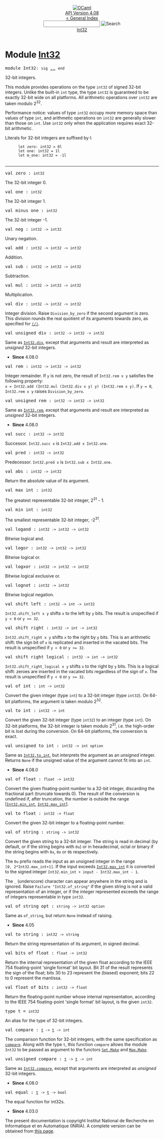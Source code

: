 <!-- ((! set title API !)) ((! set documentation !)) ((! set api !)) ((! set nobreadcrumb !)) -->
<div class="api"><header><nav class="toc brand"><a class="brand" href="https://ocaml.org/"><img src="colour-logo-gray.svg" class="svg" alt="OCaml"></a></nav><nav class="toc"><div class="toc_version"><a href="/docs" id="version-select">API Version 4.08</a></div><a href="index.html">&lt; General Index</a><div class="api_search"><input type="text" name="apisearch" id="api_search" oninput="mySearch(false);" onkeypress="this.oninput();" onclick="this.oninput();" onpaste="this.oninput();">
<img src="search_icon.svg" alt="Search" class="svg" onclick="mySearch(false)"></div>
<div id="search_results"></div><div class="toc_title"><a href="#top">Int32</a></div><ul></ul></nav></header>

<h1>Module <a href="type_Int32.html">Int32</a></h1>

<pre><span id="MODULEInt32"><span class="keyword">module</span> Int32</span>: <code class="code"><span class="keyword">sig</span></code> <a href="Int32.html">..</a> <code class="code"><span class="keyword">end</span></code></pre><div class="info module top">
<div class="info-desc">
<p>32-bit integers.</p>

<p>This module provides operations on the type <code class="code">int32</code>
   of signed 32-bit integers.  Unlike the built-in <code class="code">int</code> type,
   the type <code class="code">int32</code> is guaranteed to be exactly 32-bit wide on all
   platforms.  All arithmetic operations over <code class="code">int32</code> are taken
   modulo 2<sup class="superscript">32</sup>.</p>

<p>Performance notice: values of type <code class="code">int32</code> occupy more memory
   space than values of type <code class="code">int</code>, and arithmetic operations on
   <code class="code">int32</code> are generally slower than those on <code class="code">int</code>.  Use <code class="code">int32</code>
   only when the application requires exact 32-bit arithmetic.</p>

<p>Literals for 32-bit integers are suffixed by l:</p>
<pre class="codepre"><code class="code">      <span class="keyword">let</span> zero: int32 = 0l
      <span class="keyword">let</span> one: int32 = 1l
      <span class="keyword">let</span> m_one: int32 = -1l
    </code></pre></div>
</div>
<hr width="100%">

<pre><span id="VALzero"><span class="keyword">val</span> zero</span> : <code class="type">int32</code></pre><div class="info ">
<div class="info-desc">
<p>The 32-bit integer 0.</p>
</div>
</div>

<pre><span id="VALone"><span class="keyword">val</span> one</span> : <code class="type">int32</code></pre><div class="info ">
<div class="info-desc">
<p>The 32-bit integer 1.</p>
</div>
</div>

<pre><span id="VALminus_one"><span class="keyword">val</span> minus_one</span> : <code class="type">int32</code></pre><div class="info ">
<div class="info-desc">
<p>The 32-bit integer -1.</p>
</div>
</div>

<pre><span id="VALneg"><span class="keyword">val</span> neg</span> : <code class="type">int32 -&gt; int32</code></pre><div class="info ">
<div class="info-desc">
<p>Unary negation.</p>
</div>
</div>

<pre><span id="VALadd"><span class="keyword">val</span> add</span> : <code class="type">int32 -&gt; int32 -&gt; int32</code></pre><div class="info ">
<div class="info-desc">
<p>Addition.</p>
</div>
</div>

<pre><span id="VALsub"><span class="keyword">val</span> sub</span> : <code class="type">int32 -&gt; int32 -&gt; int32</code></pre><div class="info ">
<div class="info-desc">
<p>Subtraction.</p>
</div>
</div>

<pre><span id="VALmul"><span class="keyword">val</span> mul</span> : <code class="type">int32 -&gt; int32 -&gt; int32</code></pre><div class="info ">
<div class="info-desc">
<p>Multiplication.</p>
</div>
</div>

<pre><span id="VALdiv"><span class="keyword">val</span> div</span> : <code class="type">int32 -&gt; int32 -&gt; int32</code></pre><div class="info ">
<div class="info-desc">
<p>Integer division.  Raise <code class="code"><span class="constructor">Division_by_zero</span></code> if the second
   argument is zero.  This division rounds the real quotient of
   its arguments towards zero, as specified for <a href="Stdlib.html#VAL(/)"><code class="code">(/)</code></a>.</p>
</div>
</div>

<pre><span id="VALunsigned_div"><span class="keyword">val</span> unsigned_div</span> : <code class="type">int32 -&gt; int32 -&gt; int32</code></pre><div class="info ">
<div class="info-desc">
<p>Same as <a href="Int32.html#VALdiv"><code class="code"><span class="constructor">Int32</span>.div</code></a>, except that arguments and result are interpreted as <em>    unsigned</em> 32-bit integers.</p>
</div>
<ul class="info-attributes">
<li><b>Since</b> 4.08.0</li>
</ul>
</div>

<pre><span id="VALrem"><span class="keyword">val</span> rem</span> : <code class="type">int32 -&gt; int32 -&gt; int32</code></pre><div class="info ">
<div class="info-desc">
<p>Integer remainder.  If <code class="code">y</code> is not zero, the result
   of <code class="code"><span class="constructor">Int32</span>.rem&nbsp;x&nbsp;y</code> satisfies the following property:
   <code class="code">x&nbsp;=&nbsp;<span class="constructor">Int32</span>.add&nbsp;(<span class="constructor">Int32</span>.mul&nbsp;(<span class="constructor">Int32</span>.div&nbsp;x&nbsp;y)&nbsp;y)&nbsp;(<span class="constructor">Int32</span>.rem&nbsp;x&nbsp;y)</code>.
   If <code class="code">y&nbsp;=&nbsp;0</code>, <code class="code"><span class="constructor">Int32</span>.rem&nbsp;x&nbsp;y</code> raises <code class="code"><span class="constructor">Division_by_zero</span></code>.</p>
</div>
</div>

<pre><span id="VALunsigned_rem"><span class="keyword">val</span> unsigned_rem</span> : <code class="type">int32 -&gt; int32 -&gt; int32</code></pre><div class="info ">
<div class="info-desc">
<p>Same as <a href="Int32.html#VALrem"><code class="code"><span class="constructor">Int32</span>.rem</code></a>, except that arguments and result are interpreted as <em>    unsigned</em> 32-bit integers.</p>
</div>
<ul class="info-attributes">
<li><b>Since</b> 4.08.0</li>
</ul>
</div>

<pre><span id="VALsucc"><span class="keyword">val</span> succ</span> : <code class="type">int32 -&gt; int32</code></pre><div class="info ">
<div class="info-desc">
<p>Successor.  <code class="code"><span class="constructor">Int32</span>.succ&nbsp;x</code> is <code class="code"><span class="constructor">Int32</span>.add&nbsp;x&nbsp;<span class="constructor">Int32</span>.one</code>.</p>
</div>
</div>

<pre><span id="VALpred"><span class="keyword">val</span> pred</span> : <code class="type">int32 -&gt; int32</code></pre><div class="info ">
<div class="info-desc">
<p>Predecessor.  <code class="code"><span class="constructor">Int32</span>.pred&nbsp;x</code> is <code class="code"><span class="constructor">Int32</span>.sub&nbsp;x&nbsp;<span class="constructor">Int32</span>.one</code>.</p>
</div>
</div>

<pre><span id="VALabs"><span class="keyword">val</span> abs</span> : <code class="type">int32 -&gt; int32</code></pre><div class="info ">
<div class="info-desc">
<p>Return the absolute value of its argument.</p>
</div>
</div>

<pre><span id="VALmax_int"><span class="keyword">val</span> max_int</span> : <code class="type">int32</code></pre><div class="info ">
<div class="info-desc">
<p>The greatest representable 32-bit integer, 2<sup class="superscript">31</sup> - 1.</p>
</div>
</div>

<pre><span id="VALmin_int"><span class="keyword">val</span> min_int</span> : <code class="type">int32</code></pre><div class="info ">
<div class="info-desc">
<p>The smallest representable 32-bit integer, -2<sup class="superscript">31</sup>.</p>
</div>
</div>

<pre><span id="VALlogand"><span class="keyword">val</span> logand</span> : <code class="type">int32 -&gt; int32 -&gt; int32</code></pre><div class="info ">
<div class="info-desc">
<p>Bitwise logical and.</p>
</div>
</div>

<pre><span id="VALlogor"><span class="keyword">val</span> logor</span> : <code class="type">int32 -&gt; int32 -&gt; int32</code></pre><div class="info ">
<div class="info-desc">
<p>Bitwise logical or.</p>
</div>
</div>

<pre><span id="VALlogxor"><span class="keyword">val</span> logxor</span> : <code class="type">int32 -&gt; int32 -&gt; int32</code></pre><div class="info ">
<div class="info-desc">
<p>Bitwise logical exclusive or.</p>
</div>
</div>

<pre><span id="VALlognot"><span class="keyword">val</span> lognot</span> : <code class="type">int32 -&gt; int32</code></pre><div class="info ">
<div class="info-desc">
<p>Bitwise logical negation.</p>
</div>
</div>

<pre><span id="VALshift_left"><span class="keyword">val</span> shift_left</span> : <code class="type">int32 -&gt; int -&gt; int32</code></pre><div class="info ">
<div class="info-desc">
<p><code class="code"><span class="constructor">Int32</span>.shift_left&nbsp;x&nbsp;y</code> shifts <code class="code">x</code> to the left by <code class="code">y</code> bits.
   The result is unspecified if <code class="code">y&nbsp;&lt;&nbsp;0</code> or <code class="code">y&nbsp;&gt;=&nbsp;32</code>.</p>
</div>
</div>

<pre><span id="VALshift_right"><span class="keyword">val</span> shift_right</span> : <code class="type">int32 -&gt; int -&gt; int32</code></pre><div class="info ">
<div class="info-desc">
<p><code class="code"><span class="constructor">Int32</span>.shift_right&nbsp;x&nbsp;y</code> shifts <code class="code">x</code> to the right by <code class="code">y</code> bits.
   This is an arithmetic shift: the sign bit of <code class="code">x</code> is replicated
   and inserted in the vacated bits.
   The result is unspecified if <code class="code">y&nbsp;&lt;&nbsp;0</code> or <code class="code">y&nbsp;&gt;=&nbsp;32</code>.</p>
</div>
</div>

<pre><span id="VALshift_right_logical"><span class="keyword">val</span> shift_right_logical</span> : <code class="type">int32 -&gt; int -&gt; int32</code></pre><div class="info ">
<div class="info-desc">
<p><code class="code"><span class="constructor">Int32</span>.shift_right_logical&nbsp;x&nbsp;y</code> shifts <code class="code">x</code> to the right by <code class="code">y</code> bits.
   This is a logical shift: zeroes are inserted in the vacated bits
   regardless of the sign of <code class="code">x</code>.
   The result is unspecified if <code class="code">y&nbsp;&lt;&nbsp;0</code> or <code class="code">y&nbsp;&gt;=&nbsp;32</code>.</p>
</div>
</div>

<pre><span id="VALof_int"><span class="keyword">val</span> of_int</span> : <code class="type">int -&gt; int32</code></pre><div class="info ">
<div class="info-desc">
<p>Convert the given integer (type <code class="code">int</code>) to a 32-bit integer
    (type <code class="code">int32</code>). On 64-bit platforms, the argument is taken
    modulo 2<sup class="superscript">32</sup>.</p>
</div>
</div>

<pre><span id="VALto_int"><span class="keyword">val</span> to_int</span> : <code class="type">int32 -&gt; int</code></pre><div class="info ">
<div class="info-desc">
<p>Convert the given 32-bit integer (type <code class="code">int32</code>) to an
   integer (type <code class="code">int</code>).  On 32-bit platforms, the 32-bit integer
   is taken modulo 2<sup class="superscript">31</sup>, i.e. the high-order bit is lost
   during the conversion.  On 64-bit platforms, the conversion
   is exact.</p>
</div>
</div>

<pre><span id="VALunsigned_to_int"><span class="keyword">val</span> unsigned_to_int</span> : <code class="type">int32 -&gt; int option</code></pre><div class="info ">
<div class="info-desc">
<p>Same as <a href="Int32.html#VALto_int"><code class="code"><span class="constructor">Int32</span>.to_int</code></a>, but interprets the argument as an <em>unsigned</em> integer.
    Returns <code class="code"><span class="constructor">None</span></code> if the unsigned value of the argument cannot fit into an
    <code class="code">int</code>.</p>
</div>
<ul class="info-attributes">
<li><b>Since</b> 4.08.0</li>
</ul>
</div>

<pre><span id="VALof_float"><span class="keyword">val</span> of_float</span> : <code class="type">float -&gt; int32</code></pre><div class="info ">
<div class="info-desc">
<p>Convert the given floating-point number to a 32-bit integer,
   discarding the fractional part (truncate towards 0).
   The result of the conversion is undefined if, after truncation,
   the number is outside the range [<a href="Int32.html#VALmin_int"><code class="code"><span class="constructor">Int32</span>.min_int</code></a>, <a href="Int32.html#VALmax_int"><code class="code"><span class="constructor">Int32</span>.max_int</code></a>].</p>
</div>
</div>

<pre><span id="VALto_float"><span class="keyword">val</span> to_float</span> : <code class="type">int32 -&gt; float</code></pre><div class="info ">
<div class="info-desc">
<p>Convert the given 32-bit integer to a floating-point number.</p>
</div>
</div>

<pre><span id="VALof_string"><span class="keyword">val</span> of_string</span> : <code class="type">string -&gt; int32</code></pre><div class="info ">
<div class="info-desc">
<p>Convert the given string to a 32-bit integer.
   The string is read in decimal (by default, or if the string
   begins with <code class="code">0u</code>) or in hexadecimal, octal or binary if the
   string begins with <code class="code">0x</code>, <code class="code">0o</code> or <code class="code">0b</code> respectively.</p>

<p>The <code class="code">0u</code> prefix reads the input as an unsigned integer in the range
   <code class="code">[0,&nbsp;2*<span class="constructor">Int32</span>.max_int+1]</code>.  If the input exceeds <a href="Int32.html#VALmax_int"><code class="code"><span class="constructor">Int32</span>.max_int</code></a>
   it is converted to the signed integer
   <code class="code"><span class="constructor">Int32</span>.min_int&nbsp;+&nbsp;input&nbsp;-&nbsp;<span class="constructor">Int32</span>.max_int&nbsp;-&nbsp;1</code>.</p>

<p>The <code class="code">_</code> (underscore) character can appear anywhere in the string
   and is ignored.
   Raise <code class="code"><span class="constructor">Failure</span>&nbsp;<span class="string">"Int32.of_string"</span></code> if the given string is not
   a valid representation of an integer, or if the integer represented
   exceeds the range of integers representable in type <code class="code">int32</code>.</p>
</div>
</div>

<pre><span id="VALof_string_opt"><span class="keyword">val</span> of_string_opt</span> : <code class="type">string -&gt; int32 option</code></pre><div class="info ">
<div class="info-desc">
<p>Same as <code class="code">of_string</code>, but return <code class="code"><span class="constructor">None</span></code> instead of raising.</p>
</div>
<ul class="info-attributes">
<li><b>Since</b> 4.05</li>
</ul>
</div>

<pre><span id="VALto_string"><span class="keyword">val</span> to_string</span> : <code class="type">int32 -&gt; string</code></pre><div class="info ">
<div class="info-desc">
<p>Return the string representation of its argument, in signed decimal.</p>
</div>
</div>

<pre><span id="VALbits_of_float"><span class="keyword">val</span> bits_of_float</span> : <code class="type">float -&gt; int32</code></pre><div class="info ">
<div class="info-desc">
<p>Return the internal representation of the given float according
   to the IEEE 754 floating-point 'single format' bit layout.
   Bit 31 of the result represents the sign of the float;
   bits 30 to 23 represent the (biased) exponent; bits 22 to 0
   represent the mantissa.</p>
</div>
</div>

<pre><span id="VALfloat_of_bits"><span class="keyword">val</span> float_of_bits</span> : <code class="type">int32 -&gt; float</code></pre><div class="info ">
<div class="info-desc">
<p>Return the floating-point number whose internal representation,
   according to the IEEE 754 floating-point 'single format' bit layout,
   is the given <code class="code">int32</code>.</p>
</div>
</div>

<pre><span id="TYPEt"><span class="keyword">type</span> <code class="type"></code>t</span> = <code class="type">int32</code> </pre>
<div class="info ">
<div class="info-desc">
<p>An alias for the type of 32-bit integers.</p>
</div>
</div>


<pre><span id="VALcompare"><span class="keyword">val</span> compare</span> : <code class="type"><a href="Int32.html#TYPEt">t</a> -&gt; <a href="Int32.html#TYPEt">t</a> -&gt; int</code></pre><div class="info ">
<div class="info-desc">
<p>The comparison function for 32-bit integers, with the same specification as
    <a href="Stdlib.html#VALcompare"><code class="code">compare</code></a>.  Along with the type <code class="code">t</code>, this function <code class="code">compare</code>
    allows the module <code class="code"><span class="constructor">Int32</span></code> to be passed as argument to the functors
    <a href="Set.Make.html"><code class="code"><span class="constructor">Set</span>.<span class="constructor">Make</span></code></a> and <a href="Map.Make.html"><code class="code"><span class="constructor">Map</span>.<span class="constructor">Make</span></code></a>.</p>
</div>
</div>

<pre><span id="VALunsigned_compare"><span class="keyword">val</span> unsigned_compare</span> : <code class="type"><a href="Int32.html#TYPEt">t</a> -&gt; <a href="Int32.html#TYPEt">t</a> -&gt; int</code></pre><div class="info ">
<div class="info-desc">
<p>Same as <a href="Int32.html#VALcompare"><code class="code"><span class="constructor">Int32</span>.compare</code></a>, except that arguments are interpreted as <em>unsigned</em>
    32-bit integers.</p>
</div>
<ul class="info-attributes">
<li><b>Since</b> 4.08.0</li>
</ul>
</div>

<pre><span id="VALequal"><span class="keyword">val</span> equal</span> : <code class="type"><a href="Int32.html#TYPEt">t</a> -&gt; <a href="Int32.html#TYPEt">t</a> -&gt; bool</code></pre><div class="info ">
<div class="info-desc">
<p>The equal function for int32s.</p>
</div>
<ul class="info-attributes">
<li><b>Since</b> 4.03.0</li>
</ul>
</div>

<div class="copyright">The present documentation is copyright Institut National de Recherche en Informatique et en Automatique (INRIA). A complete version can be obtained from <a href="http://caml.inria.fr/pub/docs/manual-ocaml/">this page</a>.</div></div>